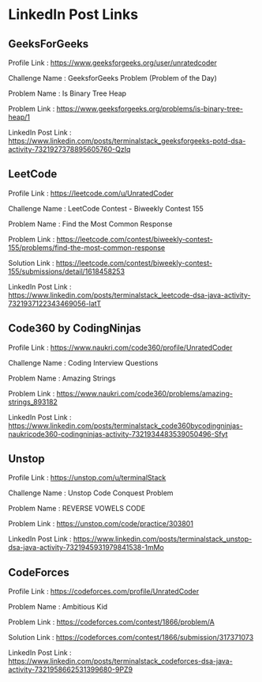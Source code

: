 # LinkedIn Post Links

## GeeksForGeeks

Profile Link : https://www.geeksforgeeks.org/user/unratedcoder

Challenge Name : GeeksforGeeks Problem (Problem of the Day)

Problem Name : Is Binary Tree Heap

Problem Link : https://www.geeksforgeeks.org/problems/is-binary-tree-heap/1

LinkedIn Post Link : https://www.linkedin.com/posts/terminalstack_geeksforgeeks-potd-dsa-activity-7321927378895605760-QzIq

## LeetCode

Profile Link : https://leetcode.com/u/UnratedCoder

Challenge Name : LeetCode Contest - Biweekly Contest 155

Problem Name : Find the Most Common Response

Problem Link : https://leetcode.com/contest/biweekly-contest-155/problems/find-the-most-common-response

Solution Link : https://leetcode.com/contest/biweekly-contest-155/submissions/detail/1618458253

LinkedIn Post Link : https://www.linkedin.com/posts/terminalstack_leetcode-dsa-java-activity-7321937122343469056-latT

## Code360 by CodingNinjas

Profile Link : https://www.naukri.com/code360/profile/UnratedCoder

Challenge Name : Coding Interview Questions

Problem Name : Amazing Strings

Problem Link : https://www.naukri.com/code360/problems/amazing-strings_893182

LinkedIn Post Link : https://www.linkedin.com/posts/terminalstack_code360bycodingninjas-naukricode360-codingninjas-activity-7321934483539050496-Sfyt

## Unstop

Profile Link : https://unstop.com/u/terminalStack

Challenge Name : Unstop Code Conquest Problem

Problem Name : REVERSE VOWELS CODE

Problem Link : https://unstop.com/code/practice/303801

LinkedIn Post Link : https://www.linkedin.com/posts/terminalstack_unstop-dsa-java-activity-7321945931979841538-1mMo

## CodeForces

Profile Link : https://codeforces.com/profile/UnratedCoder

Problem Name : Ambitious Kid

Problem Link : https://codeforces.com/contest/1866/problem/A

Solution Link : https://codeforces.com/contest/1866/submission/317371073

LinkedIn Post Link : https://www.linkedin.com/posts/terminalstack_codeforces-dsa-java-activity-7321958662531399680-9PZ9
